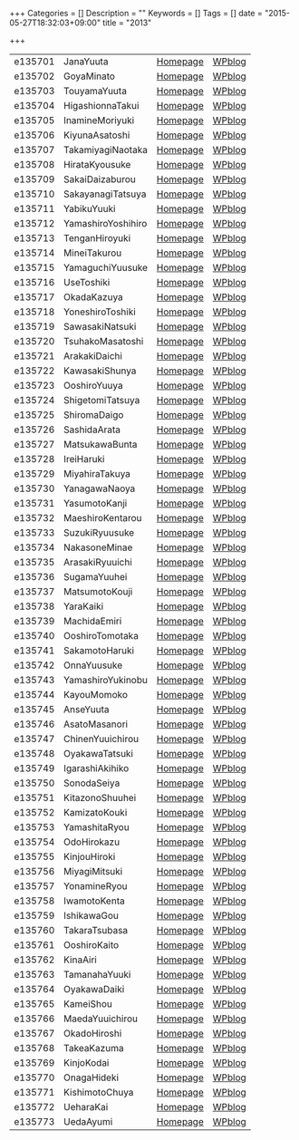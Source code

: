 +++
Categories = []
Description = ""
Keywords = []
Tags = []
date = "2015-05-27T18:32:03+09:00"
title = "2013"

+++

|||||
|:---|:---|:---|:---|
|e135701| JanaYuuta         |[Homepage](http://ie.u-ryukyu.ac.jp/~e135701)|[WPblog](https://ie.u-ryukyu.ac.jp/e135701)|
|e135702| GoyaMinato        |[Homepage](http://ie.u-ryukyu.ac.jp/~e135702)|[WPblog](https://ie.u-ryukyu.ac.jp/e135702)|        
|e135703| TouyamaYuuta      |[Homepage](http://ie.u-ryukyu.ac.jp/~e135703)|[WPblog](https://ie.u-ryukyu.ac.jp/e135703)|          
|e135704| HigashionnaTakui  |[Homepage](http://ie.u-ryukyu.ac.jp/~e135704)|[WPblog](https://ie.u-ryukyu.ac.jp/e135704)|              
|e135705| InamineMoriyuki   |[Homepage](http://ie.u-ryukyu.ac.jp/~e135705)|[WPblog](https://ie.u-ryukyu.ac.jp/e135705)|            
|e135706| KiyunaAsatoshi    |[Homepage](http://ie.u-ryukyu.ac.jp/~e135706)|[WPblog](https://ie.u-ryukyu.ac.jp/e135706)|            
|e135707| TakamiyagiNaotaka |[Homepage](http://ie.u-ryukyu.ac.jp/~e135707)|[WPblog](https://ie.u-ryukyu.ac.jp/e135707)|              
|e135708| HirataKyousuke    |[Homepage](http://ie.u-ryukyu.ac.jp/~e135708)|[WPblog](https://ie.u-ryukyu.ac.jp/e135708)|            
|e135709| SakaiDaizaburou   |[Homepage](http://ie.u-ryukyu.ac.jp/~e135709)|[WPblog](https://ie.u-ryukyu.ac.jp/e135709)|            
|e135710| SakayanagiTatsuya |[Homepage](http://ie.u-ryukyu.ac.jp/~e135710)|[WPblog](https://ie.u-ryukyu.ac.jp/e135710)|              
|e135711| YabikuYuuki       |[Homepage](http://ie.u-ryukyu.ac.jp/~e135711)|[WPblog](https://ie.u-ryukyu.ac.jp/e135711)|        
|e135712| YamashiroYoshihiro|[Homepage](http://ie.u-ryukyu.ac.jp/~e135712)|[WPblog](https://ie.u-ryukyu.ac.jp/e135712)|                
|e135713| TenganHiroyuki    |[Homepage](http://ie.u-ryukyu.ac.jp/~e135713)|[WPblog](https://ie.u-ryukyu.ac.jp/e135713)|            
|e135714| MineiTakurou      |[Homepage](http://ie.u-ryukyu.ac.jp/~e135714)|[WPblog](https://ie.u-ryukyu.ac.jp/e135714)|          
|e135715| YamaguchiYuusuke  |[Homepage](http://ie.u-ryukyu.ac.jp/~e135715)|[WPblog](https://ie.u-ryukyu.ac.jp/e135715)|              
|e135716| UseToshiki        |[Homepage](http://ie.u-ryukyu.ac.jp/~e135716)|[WPblog](https://ie.u-ryukyu.ac.jp/e135716)|        
|e135717| OkadaKazuya       |[Homepage](http://ie.u-ryukyu.ac.jp/~e135717)|[WPblog](https://ie.u-ryukyu.ac.jp/e135717)|        
|e135718| YoneshiroToshiki  |[Homepage](http://ie.u-ryukyu.ac.jp/~e135718)|[WPblog](https://ie.u-ryukyu.ac.jp/e135718)|              
|e135719| SawasakiNatsuki   |[Homepage](http://ie.u-ryukyu.ac.jp/~e135719)|[WPblog](https://ie.u-ryukyu.ac.jp/e135719)|            
|e135720| TsuhakoMasatoshi  |[Homepage](http://ie.u-ryukyu.ac.jp/~e135720)|[WPblog](https://ie.u-ryukyu.ac.jp/e135720)|              
|e135721| ArakakiDaichi     |[Homepage](http://ie.u-ryukyu.ac.jp/~e135721)|[WPblog](https://ie.u-ryukyu.ac.jp/e135721)|          
|e135722| KawasakiShunya    |[Homepage](http://ie.u-ryukyu.ac.jp/~e135722)|[WPblog](https://ie.u-ryukyu.ac.jp/e135722)|            
|e135723| OoshiroYuuya      |[Homepage](http://ie.u-ryukyu.ac.jp/~e135723)|[WPblog](https://ie.u-ryukyu.ac.jp/e135723)|          
|e135724| ShigetomiTatsuya  |[Homepage](http://ie.u-ryukyu.ac.jp/~e135724)|[WPblog](https://ie.u-ryukyu.ac.jp/e135724)|              
|e135725| ShiromaDaigo      |[Homepage](http://ie.u-ryukyu.ac.jp/~e135725)|[WPblog](https://ie.u-ryukyu.ac.jp/e135725)|          
|e135726| SashidaArata      |[Homepage](http://ie.u-ryukyu.ac.jp/~e135726)|[WPblog](https://ie.u-ryukyu.ac.jp/e135726)|          
|e135727| MatsukawaBunta    |[Homepage](http://ie.u-ryukyu.ac.jp/~e135727)|[WPblog](https://ie.u-ryukyu.ac.jp/e135727)|            
|e135728| IreiHaruki        |[Homepage](http://ie.u-ryukyu.ac.jp/~e135728)|[WPblog](https://ie.u-ryukyu.ac.jp/e135728)|        
|e135729| MiyahiraTakuya    |[Homepage](http://ie.u-ryukyu.ac.jp/~e135729)|[WPblog](https://ie.u-ryukyu.ac.jp/e135729)|            
|e135730| YanagawaNaoya     |[Homepage](http://ie.u-ryukyu.ac.jp/~e135730)|[WPblog](https://ie.u-ryukyu.ac.jp/e135730)|          
|e135731| YasumotoKanji     |[Homepage](http://ie.u-ryukyu.ac.jp/~e135731)|[WPblog](https://ie.u-ryukyu.ac.jp/e135731)|          
|e135732| MaeshiroKentarou  |[Homepage](http://ie.u-ryukyu.ac.jp/~e135732)|[WPblog](https://ie.u-ryukyu.ac.jp/e135732)|              
|e135733| SuzukiRyuusuke    |[Homepage](http://ie.u-ryukyu.ac.jp/~e135733)|[WPblog](https://ie.u-ryukyu.ac.jp/e135733)|            
|e135734| NakasoneMinae     |[Homepage](http://ie.u-ryukyu.ac.jp/~e135734)|[WPblog](https://ie.u-ryukyu.ac.jp/e135734)|          
|e135735| ArasakiRyuuichi   |[Homepage](http://ie.u-ryukyu.ac.jp/~e135735)|[WPblog](https://ie.u-ryukyu.ac.jp/e135735)|            
|e135736| SugamaYuuhei      |[Homepage](http://ie.u-ryukyu.ac.jp/~e135736)|[WPblog](https://ie.u-ryukyu.ac.jp/e135736)|          
|e135737| MatsumotoKouji    |[Homepage](http://ie.u-ryukyu.ac.jp/~e135737)|[WPblog](https://ie.u-ryukyu.ac.jp/e135737)|            
|e135738| YaraKaiki         |[Homepage](http://ie.u-ryukyu.ac.jp/~e135738)|[WPblog](https://ie.u-ryukyu.ac.jp/e135738)|      
|e135739| MachidaEmiri      |[Homepage](http://ie.u-ryukyu.ac.jp/~e135739)|[WPblog](https://ie.u-ryukyu.ac.jp/e135739)|          
|e135740| OoshiroTomotaka   |[Homepage](http://ie.u-ryukyu.ac.jp/~e135740)|[WPblog](https://ie.u-ryukyu.ac.jp/e135740)|            
|e135741| SakamotoHaruki    |[Homepage](http://ie.u-ryukyu.ac.jp/~e135741)|[WPblog](https://ie.u-ryukyu.ac.jp/e135741)|            
|e135742| OnnaYuusuke       |[Homepage](http://ie.u-ryukyu.ac.jp/~e135742)|[WPblog](https://ie.u-ryukyu.ac.jp/e135742)|        
|e135743| YamashiroYukinobu |[Homepage](http://ie.u-ryukyu.ac.jp/~e135743)|[WPblog](https://ie.u-ryukyu.ac.jp/e135743)|              
|e135744| KayouMomoko       |[Homepage](http://ie.u-ryukyu.ac.jp/~e135744)|[WPblog](https://ie.u-ryukyu.ac.jp/e135744)|        
|e135745| AnseYuuta         |[Homepage](http://ie.u-ryukyu.ac.jp/~e135745)|[WPblog](https://ie.u-ryukyu.ac.jp/e135745)|      
|e135746| AsatoMasanori     |[Homepage](http://ie.u-ryukyu.ac.jp/~e135746)|[WPblog](https://ie.u-ryukyu.ac.jp/e135746)|          
|e135747| ChinenYuuichirou  |[Homepage](http://ie.u-ryukyu.ac.jp/~e135747)|[WPblog](https://ie.u-ryukyu.ac.jp/e135747)|              
|e135748| OyakawaTatsuki    |[Homepage](http://ie.u-ryukyu.ac.jp/~e135748)|[WPblog](https://ie.u-ryukyu.ac.jp/e135748)|            
|e135749| IgarashiAkihiko   |[Homepage](http://ie.u-ryukyu.ac.jp/~e135749)|[WPblog](https://ie.u-ryukyu.ac.jp/e135749)|            
|e135750| SonodaSeiya       |[Homepage](http://ie.u-ryukyu.ac.jp/~e135750)|[WPblog](https://ie.u-ryukyu.ac.jp/e135750)|        
|e135751| KitazonoShuuhei   |[Homepage](http://ie.u-ryukyu.ac.jp/~e135751)|[WPblog](https://ie.u-ryukyu.ac.jp/e135751)|            
|e135752| KamizatoKouki     |[Homepage](http://ie.u-ryukyu.ac.jp/~e135752)|[WPblog](https://ie.u-ryukyu.ac.jp/e135752)|          
|e135753| YamashitaRyou     |[Homepage](http://ie.u-ryukyu.ac.jp/~e135753)|[WPblog](https://ie.u-ryukyu.ac.jp/e135753)|          
|e135754| OdoHirokazu       |[Homepage](http://ie.u-ryukyu.ac.jp/~e135754)|[WPblog](https://ie.u-ryukyu.ac.jp/e135754)|        
|e135755| KinjouHiroki      |[Homepage](http://ie.u-ryukyu.ac.jp/~e135755)|[WPblog](https://ie.u-ryukyu.ac.jp/e135755)|          
|e135756| MiyagiMitsuki     |[Homepage](http://ie.u-ryukyu.ac.jp/~e135756)|[WPblog](https://ie.u-ryukyu.ac.jp/e135756)|          
|e135757| YonamineRyou      |[Homepage](http://ie.u-ryukyu.ac.jp/~e135757)|[WPblog](https://ie.u-ryukyu.ac.jp/e135757)|          
|e135758| IwamotoKenta      |[Homepage](http://ie.u-ryukyu.ac.jp/~e135758)|[WPblog](https://ie.u-ryukyu.ac.jp/e135758)|          
|e135759| IshikawaGou       |[Homepage](http://ie.u-ryukyu.ac.jp/~e135759)|[WPblog](https://ie.u-ryukyu.ac.jp/e135759)|        
|e135760| TakaraTsubasa     |[Homepage](http://ie.u-ryukyu.ac.jp/~e135760)|[WPblog](https://ie.u-ryukyu.ac.jp/e135760)|          
|e135761| OoshiroKaito      |[Homepage](http://ie.u-ryukyu.ac.jp/~e135761)|[WPblog](https://ie.u-ryukyu.ac.jp/e135761)|          
|e135762| KinaAiri          |[Homepage](http://ie.u-ryukyu.ac.jp/~e135762)|[WPblog](https://ie.u-ryukyu.ac.jp/e135762)|      
|e135763| TamanahaYuuki     |[Homepage](http://ie.u-ryukyu.ac.jp/~e135763)|[WPblog](https://ie.u-ryukyu.ac.jp/e135763)|          
|e135764| OyakawaDaiki      |[Homepage](http://ie.u-ryukyu.ac.jp/~e135764)|[WPblog](https://ie.u-ryukyu.ac.jp/e135764)|          
|e135765| KameiShou         |[Homepage](http://ie.u-ryukyu.ac.jp/~e135765)|[WPblog](https://ie.u-ryukyu.ac.jp/e135765)|      
|e135766| MaedaYuuichirou   |[Homepage](http://ie.u-ryukyu.ac.jp/~e135766)|[WPblog](https://ie.u-ryukyu.ac.jp/e135766)|            
|e135767| OkadoHiroshi      |[Homepage](http://ie.u-ryukyu.ac.jp/~e135767)|[WPblog](https://ie.u-ryukyu.ac.jp/e135767)|          
|e135768| TakeaKazuma       |[Homepage](http://ie.u-ryukyu.ac.jp/~e135768)|[WPblog](https://ie.u-ryukyu.ac.jp/e135768)|        
|e135769| KinjoKodai        |[Homepage](http://ie.u-ryukyu.ac.jp/~e135769)|[WPblog](https://ie.u-ryukyu.ac.jp/e135769)|        
|e135770| OnagaHideki       |[Homepage](http://ie.u-ryukyu.ac.jp/~e135770)|[WPblog](https://ie.u-ryukyu.ac.jp/e135770)|        
|e135771| KishimotoChuya    |[Homepage](http://ie.u-ryukyu.ac.jp/~e135771)|[WPblog](https://ie.u-ryukyu.ac.jp/e135771)|            
|e135772| UeharaKai         |[Homepage](http://ie.u-ryukyu.ac.jp/~e135772)|[WPblog](https://ie.u-ryukyu.ac.jp/e135772)|      
|e135773| UedaAyumi         |[Homepage](http://ie.u-ryukyu.ac.jp/~e135773)|[WPblog](https://ie.u-ryukyu.ac.jp/e135773)|      

